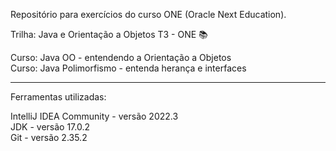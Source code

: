 Repositório para exercícios do curso ONE (Oracle Next Education).


Trilha: Java e Orientação a Objetos T3 - ONE &#128218;

Curso: Java OO - entendendo a Orientação a Objetos<br>
Curso: Java Polimorfismo - entenda herança e interfaces

______________________________________________________________
Ferramentas utilizadas:

IntelliJ IDEA Community - versão 2022.3<br>
JDK - versão 17.0.2<br>
Git - versão 2.35.2<br>
